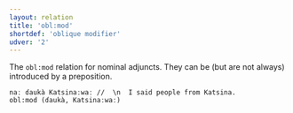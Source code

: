 ```yaml
---
layout: relation
title: 'obl:mod'
shortdef: 'oblique modifier'
udver: '2'
---
```


The `obl:mod` relation for nominal adjuncts.
They can be (but are not always) introduced by a preposition.

~~~ sdparse
naː ɗaukà Katsinaːwaː //  \n  I said people from Katsina.
obl:mod (ɗaukà, Katsinaːwaː)
~~~

<!-- Interlanguage links updated Po 6. listopadu 2023, 21:43:20 CET -->
